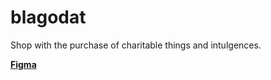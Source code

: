 # blagodat
Shop with the purchase of charitable things and intulgences.

[**Figma**](https://www.figma.com/proto/tmUiXnFIr2Vvp52QYEcX2T/BlagoDat?type=design&node-id=8-3&scaling=scale-down&page-id=5%3A2&starting-point-node-id=8%3A3)
